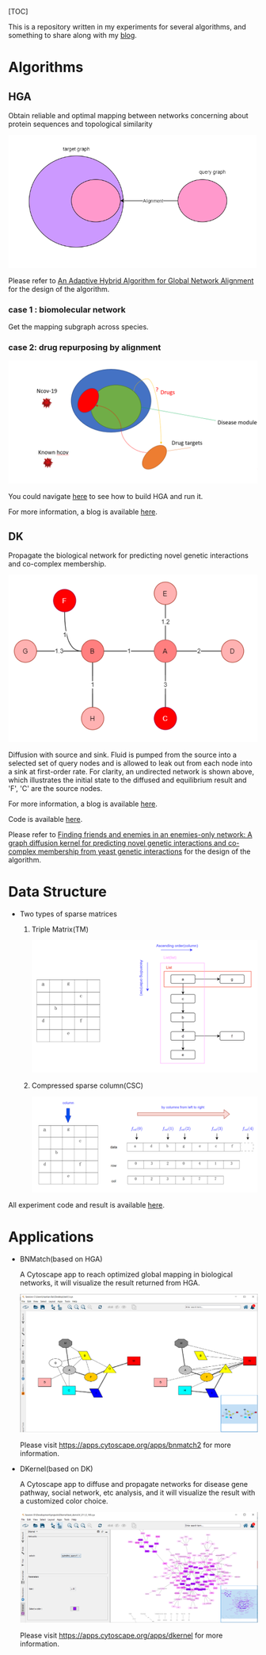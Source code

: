 [TOC]

This is a repository written in my experiments for several algorithms, and something to share along with my [blog](www.haotian.life).

# Algorithms

## HGA

Obtain reliable and optimal mapping between networks concerning about protein sequences and topological similarity  



<img src="README.assets/image-20200608122144302.png" alt="image-20200608122144302" style="zoom: 67%;" />

Please refer to [An Adaptive Hybrid Algorithm for Global Network Alignment](http://dx.doi.org/10.1109/TCBB.2015.2465957) for the design of the algorithm.

### case 1 : biomolecular network

Get the mapping subgraph across species. 

### case 2: drug repurposing by alignment

<img src="README.assets/image-20200608122510098.png" alt="HGA practice in the drug development" style="zoom: 50%;" />

You could navigate [here](https://github.com/164140757/MyAlgorithms/tree/master/src/main/java/Algorithms/Graph/HGA#gpu-acceleration) to see how to build HGA and run it.

For more information, a blog is available [here](http://www.haotian.life/2020/07/13/bnmatch-tutorial/). 

## DK

Propagate the biological network for predicting novel genetic interactions and co-complex membership.

![](README.assets/res.png)

Diffusion with source and sink. Fluid is pumped from the source into a selected set of query nodes and is allowed to leak out from each node into a sink at first-order rate. For clarity, an undirected network is shown above, which illustrates the initial state to the diffused and equilibrium result and 'F', 'C' are the source nodes.

For more information, a blog is available [here](http://www.haotian.life/2020/08/10/diffusion-kernel/). 

Code is available [here](https://github.com/164140757/MyAlgorithms/tree/master/src/main/java/Algorithms/Graph/Dynamic/Diffusion_Kernel).

Please refer to [Finding friends and enemies in an enemies-only network: A graph diffusion kernel for predicting
novel genetic interactions and co-complex membership from yeast genetic interactions](10.1101/gr.077693.108) for the design of the algorithm.

# Data Structure

* Two types of sparse matrices

  1. Triple Matrix(TM)

     <img src="README.assets/Triples_to_LIL.png" style="zoom: 50%;" />

  2. Compressed sparse column(CSC)

     <img src="README.assets/CSC_2.png" style="zoom: 50%;" />

All experiment code and result is available [here](https://github.com/164140757/Dynamic-Network-Algorithm/tree/master/src/main/java/DS/Matrix/Alg).

# Applications

* BNMatch(based on HGA)

  A Cytoscape app to reach optimized global mapping in biological networks, it will visualize the result returned from HGA.

  ![panel](README.assets/panel.png)

  Please visit https://apps.cytoscape.org/apps/bnmatch2 for more information.

* DKernel(based on DK)

  A Cytoscape app to diffuse and propagate networks for disease gene pathway, social network, etc analysis, and it will visualize the result with a customized color choice.

  ![image-20201020170036091](README.assets/image-20201020170036091.png)

  Please visit https://apps.cytoscape.org/apps/dkernel for more information.

